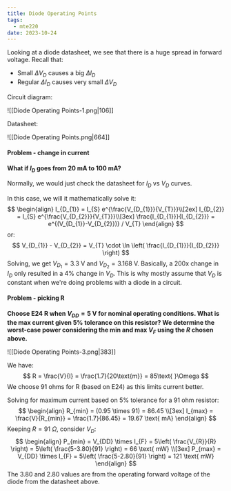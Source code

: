 ```yaml
---
title: Diode Operating Points
tags:
  - mte220
date: 2023-10-24
---
```

Looking at a diode datasheet, we see that there is a huge spread in forward voltage.
Recall that:
- Small $\Delta V_{D}$ causes a big $\Delta I_D$
- Regular $\Delta I_{D}$ causes very small $\Delta V_{D}$

Circuit diagram:

![[Diode Operating Points-1.png|106]]

Datasheet:

![[Diode Operating Points.png|664]]


#### Problem - change in current
**What if $I_{D}$ goes from $20\text{ mA}$ to $100\text{ mA}$?**

Normally, we would just check the datasheet for $I_{D}$ vs $V_{D}$ curves.

In this case, we will it mathematically solve it:
$$
\begin{align}
I_{D_{1}} = I_{S} e^{\frac{V_{D_{1}}}{V_{T}}}\\[2ex] 
I_{D_{2}} = I_{S} e^{\frac{V_{D_{2}}}{V_{T}}}\\[3ex] 
\frac{I_{D_{1}}}{I_{D_{2}}} = e^{(V_{D_{1}}-V_{D_{2}})} / V_{T}
\end{align}
$$
or:
$$
V_{D_{1}} - V_{D_{2}} = V_{T} \cdot \ln \left( \frac{I_{D_{1}}}{I_{D_{2}}} \right)
$$
Solving, we get $V_{D_{1}} = 3.3 \text{ V}$ and $V_{D_{2}} = 3.168\text{ V}$. Basically, a 200x change in $I_{D}$ only resulted in a $4\%$ change in $V_{D}$. This is why mostly assume that $V_{D}$ is constant when we're doing problems with a diode in a circuit.

#### Problem - picking R
**Choose E24 R when $V_{DD} = 5\text{ V}$ for nominal operating conditions. What is the max current given 5% tolerance on this resistor? We determine the worst-case power considering the min and max $V_{F}$ using the $R$ chosen above.**

![[Diode Operating Points-3.png|383]]


We have:
$$
R = \frac{V}{I} = \frac{1.7}{20\text{m}} = 85\text{ }\Omega
$$
We choose 91 ohms for R (based on E24) as this limits current better.

Solving for maximum current based on 5% tolerance for a 91 ohm resistor:
$$
\begin{align}
R_{min} = (0.95 \times 91) = 86.45 \\[3ex] 
I_{max} = \frac{V}{R_{min}} = \frac{1.7}{86.45} = 19.67 \text{ mA}
\end{align}
$$
Keeping $R=91\text{ }\Omega$, consider $V_{D}$:
$$
\begin{align}
P_{min} = V_{DD} \times I_{F} = 5\left( \frac{V_{R}}{R} \right) = 5\left( \frac{5-3.80}{91} \right) = 66 \text{ mW} \\[3ex] 
P_{max} = V_{DD} \times I_{F} = 5\left( \frac{5-2.80}{91} \right) = 121 \text{ mW}
\end{align}
$$
The 3.80 and 2.80 values are from the operating forward voltage of the diode from the datasheet above.